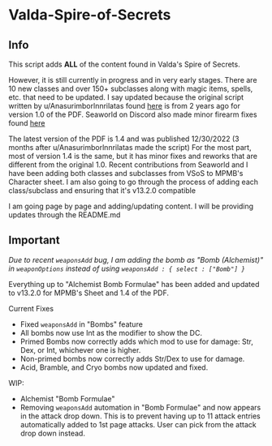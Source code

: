 # Valda-Spire-of-Secrets

## Info
This script adds **ALL** of the content found in Valda's Spire of Secrets.

However, it is still currently in progress and in very early stages.
There are 10 new classes and over 150+ subclasses along with magic items, spells, etc. that need to be updated.
I say updated because the original script written by u/Anasurimborlnnrilatas found [here](https://pastebin.com/GwU8JnCM) is from 2 years ago for version 1.0 of the PDF.
Seaworld on Discord also made minor firearm fixes found [here](https://pastebin.com/GwU8JnCM)

The latest version of the PDF is 1.4 and was published 12/30/2022 (3 months after u/Anasurimborlnnrilatas made the script)
For the most part, most of version 1.4 is the same, but it has minor fixes and reworks that are different from the original 1.0.
Recent contributions from Seaworld and I have been adding both classes and subclasses from VSoS to MPMB's Character sheet. 
I am also going to go through the process of adding each class/subclass and ensuring that it's v13.2.0 compatible

I am going page by page and adding/updating content. I will be providing updates through the README.md 

## Important

*Due to recent `weaponsAdd` bug, I am adding the bomb as "Bomb (Alchemist)" in `weaponOptions` instead of using `weaponsAdd : { select : ["Bomb"] }`*

Everything up to "Alchemist Bomb Formulae" has been added and updated to v13.2.0 for MPMB's Sheet and 1.4 of the PDF.

Current Fixes
  - Fixed `weaponsAdd` in "Bombs" feature
  - All bombs now use Int as the modifier to show the DC.
  - Primed Bombs now correctly adds which mod to use for damage: Str, Dex, or Int, whichever one is higher.
  - Non-primed bombs now correctly adds Str/Dex to use for damage.
  - Acid, Bramble, and Cryo bombs now updated and fixed. 

WIP: 
  - Alchemist "Bomb Formulae"
  - Removing `weaponsAdd` automation in "Bomb Formulae" and now appears in the attack drop down. This is to prevent having up to 11 attack entries automatically added to 1st page attacks. User can pick from the attack drop down instead.
